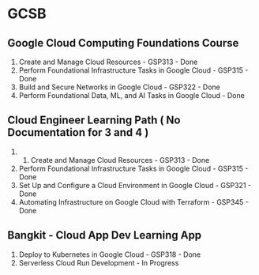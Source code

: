 # GCSB
## Google Cloud Computing Foundations Course 

1. Create and Manage Cloud Resources - GSP313 - Done
2. Perform Foundational Infrastructure Tasks in Google Cloud - GSP315 - Done
3. Build and Secure Networks in Google Cloud - GSP322 - Done
4. Perform Foundational Data, ML, and AI Tasks in Google Cloud - Done

## Cloud Engineer Learning Path ( No Documentation for 3 and 4 )

1. 1. Create and Manage Cloud Resources - GSP313 - Done
2. Perform Foundational Infrastructure Tasks in Google Cloud - GSP315 - Done
3. Set Up and Configure a Cloud Environment in Google Cloud - GSP321 - Done
4. Automating Infrastructure on Google Cloud with Terraform - GSP345 - Done

## Bangkit - Cloud App Dev Learning App

1. Deploy to Kubernetes in Google Cloud - GSP318 - Done
2. Serverless Cloud Run Development - In Progress

